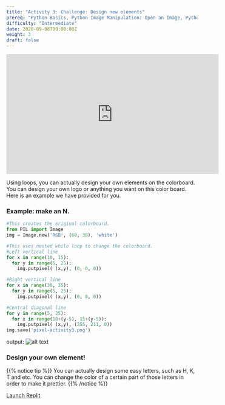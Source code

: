 ```yaml
---
title: "Activity 3: Challenge: Design new elements"
prereq: "Python Basics, Python Image Manipulation: Open an Image, Python Pixels: Colors and Pixels"
difficulty: "Intermediate"
date: 2020-09-08T00:00:00Z
weight: 3
draft: false
---
```


<iframe width="560" height="315" src="https://www.youtube.com/embed/YkxNH1TWjR0" frameborder="0" allow="accelerometer; autoplay; encrypted-media; gyroscope; picture-in-picture" allowfullscreen></iframe>


Using loops, you can actually design your own elements on the colorboard. You can design your own logo or anything you want on this color board. Here is an example we have provided for you.


### Example: make an N.

```python
#This creates the original colorboard.
from PIL import Image
img = Image.new('RGB', (60, 30), 'white')

#This uses nested while loop to change the colorboard.
#Left vertical line
for x in range(10, 15):
  for y in range(5, 25):
    img.putpixel( (x,y), (0, 0, 0))

#Right vertical line
for x in range(30, 35):
  for y in range(5, 25):
    img.putpixel( (x,y), (0, 0, 0))

#Central diagonal line
for y in range(5, 25):
  for x in range(10+(y-5), 15+(y-5)):
    img.putpixel( (x,y), (255, 211, 0)) 
img.save('pixel-activity3.png')
```
output:
![alt text](../../media/Activity3_ex.png "image showing activity3 example")


### Design your own element!

{{% notice tip %}}
You can actually design some easy letters, such as H, K, T and etc. You can change the color of a certain part of those letters in order to make it prettier.
{{% /notice %}}

<a class="my-2 mx-4 btn btn-info" href="https://replit.com/@nuevofoundation/Python-Pixel-Activity3" target="_blank">Launch Replit</a>
